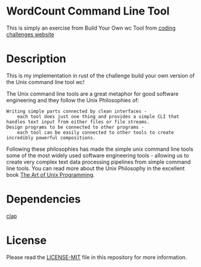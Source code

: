 # WordCount Command Line Tool

This is simply an exercise from Build Your Own wc Tool from
[coding challenges website](https://codingchallenges.fyi/challenges/challenge-wc/)

# Description

This is my implementation in rust of the challenge build your own version of the Unix command line tool wc!

The Unix command line tools are a great metaphor for good software engineering and they follow the Unix Philosophies of:

    Writing simple parts connected by clean interfaces -
        each tool does just one thing and provides a simple CLI that handles text input from either files or file streams.
    Design programs to be connected to other programs -
        each tool can be easily connected to other tools to create incredibly powerful compositions.

Following these philosophies has made the simple unix command line tools some of the most widely used software
engineering tools - allowing us to create very complex text data processing pipelines from simple command line tools.
You can read more about the Unix Philosophy in the excellent book
[The Art of Unix Programming](http://www.catb.org/~esr/writings/taoup/html/).


# Dependencies
 [clap](https://github.com/sharkdp/clap-rs)

# License
Please read the [LICENSE-MIT](https://github.com/ErgeibiMed/ccwordcount/blob/main/LICENSE.txt) file in this repository for more information.
